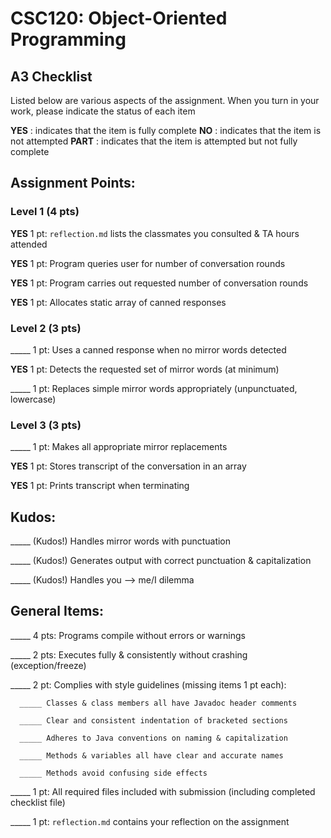 # CSC120: Object-Oriented Programming
## A3 Checklist

Listed below are various aspects of the assignment.  When you turn in your work, please indicate the status of each item

**YES** : indicates that the item is fully complete
**NO** : indicates that the item is not attempted
**PART** : indicates that the item is attempted but not fully complete


## Assignment Points:

### Level 1 (4 pts)

**YES** 1 pt: `reflection.md` lists the classmates you consulted & TA hours attended

**YES** 1 pt: Program queries user for number of conversation rounds

**YES** 1 pt: Program carries out requested number of conversation rounds

**YES** 1 pt: Allocates static array of canned responses

### Level 2 (3 pts)

_____ 1 pt: Uses a canned response when no mirror words detected

**YES** 1 pt: Detects the requested set of mirror words (at minimum)

_____ 1 pt: Replaces simple mirror words appropriately (unpunctuated, lowercase)

### Level 3 (3 pts)

_____ 1 pt: Makes all appropriate mirror replacements

**YES** 1 pt: Stores transcript of the conversation in an array

**YES** 1 pt: Prints transcript when terminating

## Kudos:

_____ (Kudos!) Handles mirror words with punctuation

_____ (Kudos!) Generates output with correct punctuation & capitalization

_____ (Kudos!) Handles you --> me/I dilemma



## General Items:

_____ 4 pts: Programs compile without errors or warnings

_____ 2 pts: Executes fully & consistently without crashing (exception/freeze)

_____ 2 pt: Complies with style guidelines (missing items 1 pt each):

      _____ Classes & class members all have Javadoc header comments

      _____ Clear and consistent indentation of bracketed sections

      _____ Adheres to Java conventions on naming & capitalization

      _____ Methods & variables all have clear and accurate names

      _____ Methods avoid confusing side effects

_____ 1 pt: All required files included with submission (including completed checklist file)

_____ 1 pt: `reflection.md` contains your reflection on the assignment
